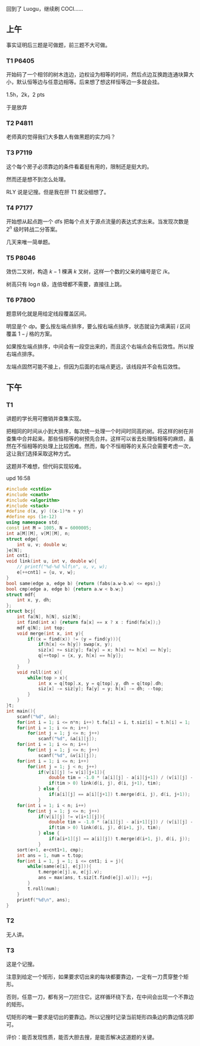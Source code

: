 回到了 Luogu，继续刷 COCI……

## 上午

事实证明后三题是可做题，前三题不大可做。

### T1 P6405

开始码了一个相邻的树木连边，边权设为相等的时间，然后点边互换跑连通块算大小，默认恒等边与任意边相等。后来想了想这样恒等边一多就会挂。

1.5h，2k，2 pts

于是放弃

### T2 P4811

老师真的觉得我们大多数人有做黑题的实力吗？

### T3 P7119

这个每个房子必须靠边的条件看着挺有用的，限制还是挺大的。

然而还是想不到怎么处理。

RLY 说是记搜。但是我在肝 T1 就没细想了。

### T4 P7177

开始想从起点跑一个 dfs 把每个点关于源点流量的表达式求出来。当发现次数是 $2^n$ 级时转战二分答案。

几天来唯一简单题。

### T5 P8046

效仿二叉树，构造 $k-1$ 棵满 $k$ 叉树，这样一个数的父亲的编号是它 $/k$。

树高只有 $\log n$ 级，连倍增都不需要，直接往上跳。

### T6 P7800

题意转化就是用给定线段覆盖区间。

明显是个 $dp$。要么按左端点排序，要么按右端点排序，状态就设为填满前 $i$ 区间覆盖 $1-j$ 格的方案。

如果按左端点排序，中间会有一段空出来的，而且这个右端点会有后效性。所以按右端点排序。

左端点固然可能不接上，但因为后面的右端点更远，该线段并不会有后效性。

## 下午

### T1

讲题的学长用可撤销并查集实现。

把相同的时间从小到大排序，每次统一处理一个时间时同高的树。将这样的树在并查集中合并起来。那些恒相等的树预先合并。这样可以省去处理恒相等的麻烦，虽然在不恒相等的处理上比较困难。然而，每个不恒相等的关系只会需要考虑一次，这让我们选择采取这种方式。

这题并不难想，但代码实现较难。

upd 16:58

```cpp
#include <cstdio>
#include <cmath>
#include <algorithm>
#include <stack>
#define d(x, y) ((x-1)*n + y)
#define eps (1e-12)
using namespace std;
const int M = 1005, N = 6000005;
int a[M][M], v[M][M], n;
struct edge{
    int u, v; double w;
}e[N];
int cnt1;
void link(int u, int v, double w){
    // printf("%d-%d %lf\n", u, v, w);
    e[++cnt1] = {u, v, w};
}
bool same(edge a, edge b) {return (fabs(a.w-b.w) <= eps);}
bool cmp(edge a, edge b) {return a.w < b.w;}
struct mdf{
    int x, y, dh;
};
struct bcj{
    int fa[N], h[N], siz[N];
    int find(int x) {return fa[x] == x ? x : find(fa[x]);}
    mdf q[N]; int top;
    void merge(int x, int y){
        if((x = find(x)) != (y = find(y))){
            if(h[x] <= h[y]) swap(x, y);
            siz[x] += siz[y]; fa[y] = x; h[x] += h[x] == h[y];
            q[++top] = {x, y, h[x] == h[y]};
        }
    }
    void roll(int x){
        while(top > x){
            int x = q[top].x, y = q[top].y, dh = q[top].dh;
            siz[x] -= siz[y]; fa[y] = y; h[x] -= dh; --top;
        }
    }
}t;
int main(){
    scanf("%d", &n);
    for(int i = 1; i <= n*n; i++) t.fa[i] = i, t.siz[i] = t.h[i] = 1;
    for(int i = 1; i <= n; i++)
        for(int j = 1; j <= n; j++)
            scanf("%d", &a[i][j]);
    for(int i = 1; i <= n; i++)
        for(int j = 1; j <= n; j++)
            scanf("%d", &v[i][j]);
    for(int i = 1; i <= n; i++)
        for(int j = 1; j < n; j++)
            if(v[i][j] != v[i][j+1]){
                double tim = -1.0 * (a[i][j] - a[i][j+1]) / (v[i][j] - v[i][j+1]);
                if(tim > 0) link(d(i, j), d(i, j+1), tim);
            } else {
                if(a[i][j] == a[i][j+1]) t.merge(d(i, j), d(i, j+1));
            }
    for(int i = 1; i < n; i++)
        for(int j = 1; j <= n; j++)
            if(v[i][j] != v[i+1][j]){
                double tim = -1.0 * (a[i][j] - a[i+1][j]) / (v[i][j] - v[i+1][j]);
                if(tim > 0) link(d(i, j), d(i+1, j), tim);
            } else {
                if(a[i+1][j] == a[i][j]) t.merge(d(i+1, j), d(i, j));
            }
    sort(e+1, e+cnt1+1, cmp);
    int ans = 1, num = t.top;
    for(int i = 1, j = 1; i <= cnt1; i = j){
        while(same(e[i], e[j])){
            t.merge(e[j].u, e[j].v);
            ans = max(ans, t.siz[t.find(e[j].u)]); ++j;
        }
        t.roll(num);
    }   
    printf("%d\n", ans);
}
```

### T2

无人讲。

### T3

这是个记搜。

注意到给定一个矩形，如果要求切出来的每块都要靠边，一定有一刀贯穿整个矩形。

否则，任意一刀，都有另一刀拦住它。这样循环绕下去，在中间会出现一个不靠边的矩形。

切矩形的唯一要求是切出的要靠边。所以记搜时记录当前矩形四条边的靠边情况即可。

评价：能否发现性质，能否大胆去搜，是能否解决这道题的关键。